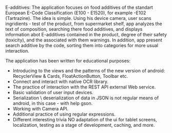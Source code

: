 E-additives:
The application focuses on food additives of the standart European  E-Code Classification (E100 - E1520),
for example -E102 (Tartrazine). The idea is simple. Using his device camera, user scans ingridients - test of the product,
from supermarket shelf, app analyzes the text of composition, searching there food additives, and displays information abot E-additives
contained in the product,  degree of their safety (toxicity), and the associated with them warnings.
In addition, app present search additive by the code, sorting them into categories for more usual interaction.

The application has been written for educational purposes:
- Introducing to the views and the patterns of the new version of android: RecyclerView & Cards, FloatActionButton, Toolbar etc.
- Connect and interact with native OCR library.
- The practice of interaction with the REST API external Web service.
- Basic validation of user input devices.
- Serialization \ deserialization of data in JSON is not regular means of android, in this case - with help gson.
- Working with Camera API.
- Additional practice of using regular expressions.
- Different interesting trivia
NO adaptation of the ui for tablet screens, localization, testing as a stage of development, caching, and more.
